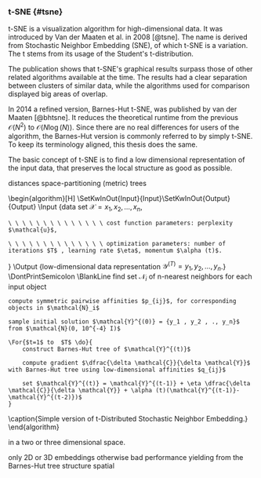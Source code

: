 ### t-SNE {#tsne}
t-SNE is a visualization algorithm for high-dimensional data.
It was introduced by Van der Maaten et al. in 2008 [@tsne].
The name is derived from Stochastic Neighbor Embedding (SNE), of which t-SNE is a variation.
The t stems from its usage of the Student's t-distribution.

The publication shows that t-SNE's graphical results surpass those of other related algorithms available at the time.
The results had a clear separation between clusters of similar data, while the algorithms used for comparison displayed big areas of overlap.

In 2014 a refined version, Barnes-Hut t-SNE, was published by van der Maaten [@bhtsne].
It reduces the theoretical runtime from the previous $\mathcal{O}(N^2)$ to $\mathcal{O}(N \log(N))$.
Since there are no real differences for users of the algorithm, the Barnes-Hut version is commonly referred to by simply t-SNE.
To keep its terminology aligned, this thesis does the same.

The basic concept of t-SNE is to find a low dimensional representation of the input data, that preserves the local structure as good as possible.

distances
space-partitioning (metric) trees

<!--\SetAlgoLined-->
<!--\KwResult{Write here the result}-->
<!--TODO remove line numbering-->
\begin{algorithm}[H]
\SetKwInOut{Input}{Input}\SetKwInOut{Output}{Output}
\Input {data set $\mathcal{X} = {x_1, x_2, …, x_n}$,
                
    \ \ \ \ \ \ \ \ \ \ \ \ \ \ cost function parameters: perplexity $\mathcal{u}$,
    
    \ \ \ \ \ \ \ \ \ \ \ \ \ \ optimization parameters: number of iterations $T$ , learning rate $\eta$, momentum $\alpha (t)$.
}
\Output {low-dimensional data representation $\mathcal{Y}^{(T)} = {y_1, y_2, …, y_n }$.}
\DontPrintSemicolon
\BlankLine
    find set $\mathcal{N}_i$ of n-nearest neighbors for each input object
    
    compute symmetric pairwise affinities $p_{ij}$, for corresponding objects in $\mathcal{N}_i$
    
    sample initial solution $\mathcal{Y}^{(0)} = {y_1 , y_2 , ., y_n}$ from $\mathcal{N}(0, 10^{-4} I)$

    \For{$t=1$ to  $T$ \do}{
        construct Barnes-Hut tree of $\mathcal{Y}^{(t)}$
        
        compute gradient $\dfrac{\delta \mathcal{C}}{\delta \mathcal{Y}}$ with Barnes-Hut tree using low-dimensional affinities $q_{ij}$
        
        set $\mathcal{Y}^{(t)} = \mathcal{Y}^{(t-1)} + \eta \dfrac{\delta \mathcal{C}}{\delta \mathcal{Y}} + \alpha (t)(\mathcal{Y}^{(t-1)}-\mathcal{Y}^{(t-2)})$
    }
\caption{Simple version of t-Distributed Stochastic Neighbor Embedding.}
\end{algorithm}

<!--    compute pairwise affinities $p_{j|i}$-->
<!-- set $p_{ij} = \dfrac{p_{j|i} +  p_{i|j}}{2n}$-->

 in a two or three dimensional space.

only 2D or 3D embeddings
otherwise bad performance
yielding from the Barnes-Hut tree structure
spatial 




<!--,  of t-SNE. It, that uses a Barnes-Hut [@Barnes1986] tree structure. The data is represented differently to bundle negligible calculations, which have only minimal impact on the outcome of the algorithm. This allows for a theoretical and practical speed-up of the algorithm.-->


<!-- is an dimension reduction algorithm that maps data points with high dimensional complexity to lower dimensional representations. It tries to preserve locality in between the points while doing so.-->

<!--#### t-SNE-->
<!--#### BH-SNE-->
<!--O(N log(N)), O(N) Speicher-->

<!--uses vantage-point tree-->
<!--P.N. Yianilos. Data structures and algorithms for nearest neighbor search in general metric-->
<!--spaces. In Proceedings of the ACM-SIAM Symposium on Discrete Algorithms, pages-->
<!--311–321, 1993.-->



<!--#### Other Optimized Versions of t-SNE-->


<!-- ![A figure.](figures/fslogo.pdf){width=50%} -->



<!--### t-SNE and BH-TSNE-->
<!--The fundamental algorithms to this work. t-SNE [@tsne] is an dimension reduction algorithm that maps data points with high dimensional complexity to lower dimensional representations. It tries to preserve locality in between the points while doing so.-->

<!--BH-TSNE [@Maaten2014] is an enhanced version of t-SNE, that uses a Barnes-Hut [@Barnes1986] tree structure. The data is represented differently to bundle negligible calculations, which have only minimal impact on the outcome of the algorithm. This allows for a theoretical and practical speed-up of the algorithm.-->


